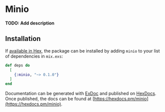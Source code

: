 # Minio

**TODO: Add description**

## Installation

If [available in Hex](https://hex.pm/docs/publish), the package can be installed
by adding `minio` to your list of dependencies in `mix.exs`:

```elixir
def deps do
  [
    {:minio, "~> 0.1.0"}
  ]
end
```

Documentation can be generated with [ExDoc](https://github.com/elixir-lang/ex_doc)
and published on [HexDocs](https://hexdocs.pm). Once published, the docs can
be found at [https://hexdocs.pm/minio](https://hexdocs.pm/minio).

